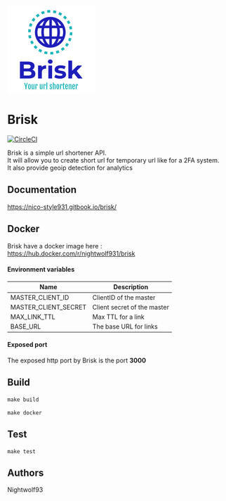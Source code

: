 ![logo](https://github.com/nightwolf93/brisk/blob/master/logo.png?raw=true)

# Brisk

[![CircleCI](https://circleci.com/gh/nightwolf93/brisk.svg?style=svg)](https://github.com/nightwolf93/brisk)

Brisk is a simple url shortener API.  
It will allow you to create short url for temporary url like for a 2FA system.  
It also provide geoip detection for analytics

## Documentation

https://nico-style931.gitbook.io/brisk/

## Docker

Brisk have a docker image here : https://hub.docker.com/r/nightwolf931/brisk

#### Environment variables

| Name                 | Description                 |
| -------------------- | --------------------------- |
| MASTER_CLIENT_ID     | ClientID of the master      |
| MASTER_CLIENT_SECRET | Client secret of the master |
| MAX_LINK_TTL         | Max TTL for a link          |
| BASE_URL             | The base URL for links      |

#### Exposed port

The exposed http port by Brisk is the port **3000**

## Build

```
make build
```

```
make docker
```

## Test

```
make test
```

## Authors

Nightwolf93

